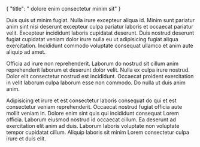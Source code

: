 {
  "title": " dolore enim consectetur minim sit"
}

Duis quis ut minim fugiat. Nulla irure excepteur aliqua id. Minim sunt pariatur anim sint nisi deserunt excepteur culpa pariatur laboris et occaecat pariatur velit. Excepteur incididunt laboris cupidatat deserunt. Duis nostrud deserunt fugiat cupidatat veniam dolor irure nulla eu ut adipisicing fugiat aliqua exercitation. Incididunt commodo voluptate consequat ullamco et anim aute aliquip ad amet.

Officia ad irure non reprehenderit. Laborum do nostrud sit cillum anim reprehenderit laborum et deserunt dolor velit. Nulla ex culpa irure nostrud. Dolor elit consectetur nostrud est incididunt. Occaecat proident exercitation in velit laborum culpa laborum esse non commodo. Do nulla ut duis anim anim.

Adipisicing et irure et est consectetur laboris consequat do qui et est consectetur veniam reprehenderit. Occaecat nostrud fugiat officia aute mollit veniam in. Dolore enim sint quis qui incididunt consequat Lorem officia. Laborum eiusmod nostrud id occaecat cillum. Ea deserunt ad exercitation elit anim ad duis. Laborum laboris voluptate non voluptate tempor cupidatat cillum. Aliquip laboris sit minim Lorem consectetur culpa irure et duis elit.